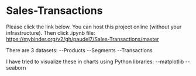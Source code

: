 # Sales-Transactions

Please click the link below.
You can host this project online (without your infrastructure).
Then click .ipynb file:
https://mybinder.org/v2/gh/paudel7/Sales-Transactions/master

There are 3 datasets:
--Products
--Segments
--Transactions

I have tried to visualize these in charts using Python libraries:
--matplotlib
--seaborn
